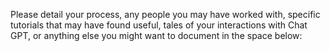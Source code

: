 Please detail your process, any people you may have worked with, specific tutorials that may have found useful, tales of your interactions with Chat GPT, or anything else you might want to document in the space below:
